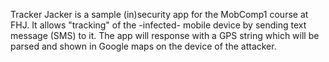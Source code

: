 Tracker Jacker is a sample (in)security app for the MobComp1 course at FHJ. It allows "tracking" of the -infected- mobile device by sending text message (SMS) to it. The app will response with a GPS string which will be parsed and shown in Google maps on the device of the attacker.